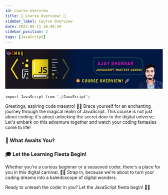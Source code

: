 ```yaml
---
id: course-overview
title: 🌟 Course Overview! 🚀
sidebar_label: Course Overview
date: 2022-05-11 16:49:29
sidebar_position: 2
tags: [JavaScript]
---
```


![JavaScript Course Overview](./img/course-overview.png)

```mdx-code-block
import JavaScript from './JavaScript';
```

Greetings, aspiring code maestro! 🚀✨ Brace yourself for an enchanting journey through the magical realm of JavaScript. This course is not just about coding; it's about unlocking the secret door to the digital universe. Let's embark on this adventure together and watch your coding fantasies come to life!

### 🚀 What Awaits You?

<JavaScript />


### 🎓 Let the Learning Fiesta Begin!

Whether you're a curious beginner or a seasoned coder, there's a place for you in this digital carnival. 🎡🎪 Strap in, because we're about to turn your coding dreams into a kaleidoscope of digital wonders.

Ready to unleash the coder in you? Let the JavaScript fiesta begin! 🚀🌟
